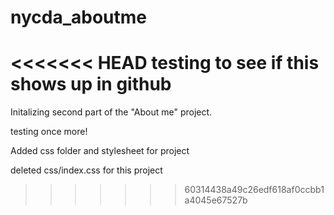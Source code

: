 # nycda_aboutme
<<<<<<< HEAD
testing to see if this shows up in github
=======
Initalizing second part of the "About me" project.

testing once more!

<p> Added css folder and stylesheet for project</p>
<p>deleted css/index.css for this project<p>


>>>>>>> 60314438a49c26edf618af0ccbb1a4045e67527b

